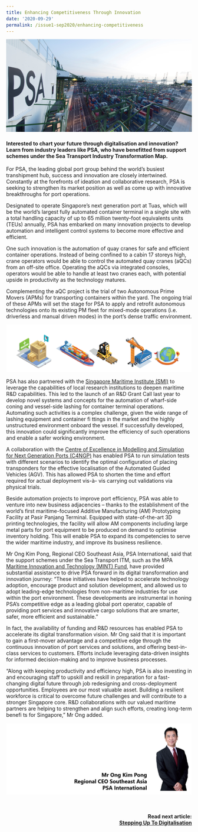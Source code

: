 ```yaml
---
title: Enhancing Competitiveness Through Innovation
date: '2020-09-29'
permalink: /issue1-sep2020/enhancing-competitiveness
---
```

![](/images/PSA_PP_Panorama1.jpg)

#### **Interested to chart your future through digitalisation and innovation? Learn from industry leaders like PSA, who have benefitted from support schemes under the Sea Transport Industry Transformation Map.**

For PSA, the leading global port group behind the world’s busiest transhipment hub, success and innovation are closely intertwined. Constantly at the forefronts of ideation and collaborative research, PSA is seeking to strengthen its market position as well as come up with innovative breakthroughs for port operations.

Designated to operate Singapore’s next generation port at Tuas, which will be the world’s largest fully automated container terminal in a single site with a total handling capacity of up to 65 million twenty-foot equivalents units (TEUs) annually, PSA has embarked on many innovation projects to develop automation and intelligent control systems to become more effective and efficient.

One such innovation is the automation of quay cranes for safe and efficient container operations. Instead of being confined to a cabin 17 storeys high, crane operators would be able to control the automated quay cranes (aQCs) from an off-site office. Operating the aQCs via integrated consoles, operators would be able to handle at least two cranes each, with potential upside in productivity as the technology matures.

Complementing the aQC project is the trial of two Autonomous Prime Movers (APMs) for transporting containers within the yard. The ongoing trial of these APMs will set the stage for PSA to apply and retrofit autonomous technologies onto its existing PM fleet for mixed-mode operations (i.e. driverless and manual driven modes) in the port’s dense traffic environment.

![](/images/PSAInfographics.png)

PSA has also partnered with the [Singapore Maritime Institute (SMI)](https://www.maritimeinstitute.sg/default.aspx) to leverage the capabilities of local research institutions to deepen maritime R&D capabilities. This led to the launch of an R&D Grant Call last year to develop novel systems and concepts for the automation of wharf-side coning and vessel-side lashing for container terminal operations. Automating such activities is a complex challenge, given the wide range of lashing equipment and container fi ttings in the market and the highly unstructured environment onboard the vessel. If successfully developed, this innovation could significantly improve the efficiency of such operations and enable a safer working environment.

A collaboration with the [Centre of Excellence in Modelling and Simulation for Next Generation Ports (C4NGP)](https://www.eng.nus.edu.sg/c4ngp/) has enabled PSA to run simulation tests with different scenarios to identify the optimal configuration of placing transponders for the effective localisation of the Automated Guided Vehicles (AGV). This has allowed PSA to shorten the time and effort required for actual deployment vis-à- vis carrying out validations via physical trials.

Beside automation projects to improve port efficiency, PSA was able to venture into new business adjacencies – thanks to the establishment of the world’s first maritime-focused Additive Manufacturing (AM) Prototyping Facility at Pasir Panjang Terminal. Equipped with state-of-the-art 3D printing technologies, the facility will allow AM components including large metal parts for port equipment to be produced on demand to optimise inventory holding. This will enable PSA to expand its competencies to serve the wider maritime industry, and improve its business resilience.

Mr Ong Kim Pong, Regional CEO Southeast Asia, PSA International, said that the support schemes under the Sea Transport ITM, such as the MPA [Maritime Innovation and Technology (MINT) Fund](https://www.mpa.gov.sg/web/portal/home/maritime-companies/research-development/Funding-Schemes/mint-fund), have provided substantial assistance to drive PSA forward in its digital transformation and innovation journey: “These initiatives have helped to accelerate technology adoption, encourage product and solution development, and allowed us to adopt leading-edge technologies from non-maritime industries for use within the port environment. These developments are instrumental in honing PSA’s competitive edge as a leading global port operator, capable of providing port services and innovative cargo solutions that are smarter, safer, more efficient and sustainable.”

In fact, the availability of funding and R&D resources has enabled PSA to accelerate its digital transformation vision. Mr Ong said that it is important to gain a first-mover advantage and a competitive edge through the continuous innovation of port services and solutions, and offering best-in-class services to customers. Efforts include leveraging data-driven insights for informed decision-making and to improve business processes.

“Along with keeping productivity and efficiency high, PSA is also investing in and encouraging staff to upskill and reskill in preparation for a fast-changing digital future through job redesigning and cross-deployment opportunities. Employees are our most valuable asset. Building a resilient workforce is critical to overcome future challenges and will contribute to a stronger Singapore core. R&D collaborations with our valued maritime partners are helping to strengthen and align such efforts, creating long-term benefi ts for Singapore,” Mr Ong added.

![](/images/OngKimPong.png)

<br/>
<br/>
<div align="right"> 
<b> Read next article:<br/>
<a href="/issue1-sep2020/stepping-up-to-digitalisation">Stepping Up To Digitalisation </a>